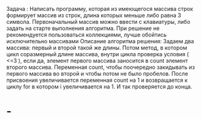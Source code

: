 Задача :
Написать программу, которая из имеющегося массива строк формирует массив из строк, длина которых меньше либо равна 3 символа. Первоначальный массив можно ввести с клавиатуры,
либо задать на старте выполнения алгоритма. При решение не рекомендуется пользоваться коллекциями, лучше обойтись исключительно массивами
Описание алгоритма решения:
Задаем два массива: первый и второй такой же длины. Потом метод, в котором цикл соразмерный длине массива, внутри цикла проверка условия ( <=3 ), 
если да, элемент первого массива заносится в count элемент второго массива. Переменная count, чтобы поочередно закидывать из первого массива во второй и чтобы потом не было пробелов.
После присвоения увеличивается переменная count на 1 и возвращается к циклу for в котором i увеличивается на 1. И так проверяется до конца.
# -
